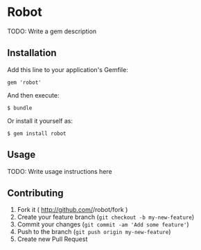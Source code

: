 # Robot

TODO: Write a gem description

## Installation

Add this line to your application's Gemfile:

    gem 'robot'

And then execute:

    $ bundle

Or install it yourself as:

    $ gem install robot

## Usage

TODO: Write usage instructions here

## Contributing

1. Fork it ( http://github.com/<my-github-username>/robot/fork )
2. Create your feature branch (`git checkout -b my-new-feature`)
3. Commit your changes (`git commit -am 'Add some feature'`)
4. Push to the branch (`git push origin my-new-feature`)
5. Create new Pull Request
